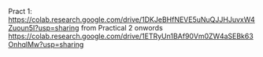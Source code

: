 Pract 1: https://colab.research.google.com/drive/1DKJeBHfNEVE5uNuQJJHJuvxW4Zuoun5I?usp=sharing
from Practical 2 onwords
https://colab.research.google.com/drive/1ETRyUn1BAf90Vm0ZW4aSEBk63OnhqlMw?usp=sharing
